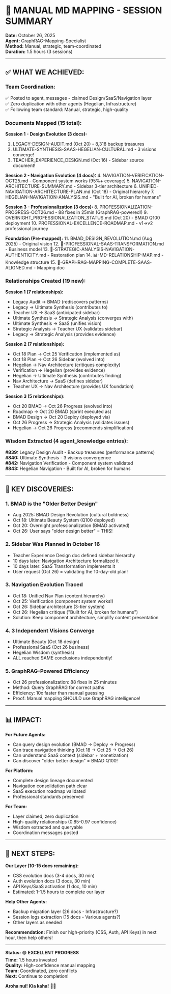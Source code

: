 # 🎯 MANUAL MD MAPPING - SESSION SUMMARY

**Date:** October 26, 2025  
**Agent:** GraphRAG-Mapping-Specialist  
**Method:** Manual, strategic, team-coordinated  
**Duration:** 1.5 hours (3 sessions)

---

## ✅ **WHAT WE ACHIEVED:**

### **Team Coordination:**
✅ Posted to agent_messages - claimed Design/SaaS/Navigation layer  
✅ Zero duplication with other agents (Hegelian, Infrastructure)  
✅ Following team standard: Manual, strategic, high-quality

### **Documents Mapped (15 total):**

**Session 1 - Design Evolution (3 docs):**
1. LEGACY-DESIGN-AUDIT.md (Oct 20) - 8,318 backup treasures
2. ULTIMATE-SYNTHESIS-SAAS-HEGELIAN-CULTURAL.md - 3 visions converge!
3. TEACHER_EXPERIENCE_DESIGN.md (Oct 16) - Sidebar source document!

**Session 2 - Navigation Evolution (4 docs):**
4. NAVIGATION-VERIFICATION-OCT25.md - Component system works (95%+ coverage)
5. NAVIGATION-ARCHITECTURE-SUMMARY.md - Sidebar 3-tier architecture
6. UNIFIED-NAVIGATION-ARCHITECTURE-PLAN.md (Oct 18) - Original hierarchy
7. HEGELIAN-NAVIGATION-ANALYSIS.md - "Built for AI, broken for humans"

**Session 3 - Professionalization (3 docs):**
8. PROFESSIONALIZATION-PROGRESS-OCT26.md - 88 fixes in 25min (GraphRAG-powered!)
9. OVERNIGHT_PROFESSIONALIZATION_STATUS.md (Oct 20) - BMAD Q100 deployment
10. PROFESSIONAL-EXCELLENCE-ROADMAP.md - v1→v2 professional journey

**Foundation (Pre-mapped):**
11. BMAD_DESIGN_REVOLUTION.md (Aug 2025) - Original vision
12. 🚀-PROFESSIONAL-SAAS-TRANSFORMATION.md - Business model
13. 🧠-STRATEGIC-ANALYSIS-NAVIGATION-AUTHENTICITY.md - Restoration plan
14. 📊-MD-RELATIONSHIP-MAP.md - Knowledge structure
15. 🎯-GRAPHRAG-MAPPING-COMPLETE-SAAS-ALIGNED.md - Mapping doc

### **Relationships Created (19 new):**

**Session 1 (7 relationships):**
- Legacy Audit → BMAD (rediscovers patterns)
- Legacy → Ultimate Synthesis (contributes to)
- Teacher UX → SaaS (anticipated sidebar)
- Ultimate Synthesis → Strategic Analysis (converges with)
- Ultimate Synthesis → SaaS (unifies vision)
- Strategic Analysis → Teacher UX (validates sidebar)
- Legacy → Strategic Analysis (provides evidence)

**Session 2 (7 relationships):**
- Oct 18 Plan → Oct 25 Verification (implemented as)
- Oct 18 Plan → Oct 26 Sidebar (evolved into)
- Hegelian → Nav Architecture (critiques complexity)
- Verification → Hegelian (provides evidence)
- Hegelian → Ultimate Synthesis (contributes finding)
- Nav Architecture → SaaS (defines sidebar)
- Teacher UX → Nav Architecture (provides UX foundation)

**Session 3 (5 relationships):**
- Oct 20 BMAD → Oct 26 Progress (evolved into)
- Roadmap → Oct 20 BMAD (sprint executed as)
- BMAD Design → Oct 20 Deploy (deployed via)
- Oct 26 Progress → Strategic Analysis (validates issues)
- Hegelian → Oct 26 Progress (recommends simplification)

### **Wisdom Extracted (4 agent_knowledge entries):**

**#839:** Legacy Design Audit - Backup treasures (performance patterns)  
**#840:** Ultimate Synthesis - 3 visions convergence  
**#842:** Navigation Verification - Component system validated  
**#843:** Hegelian Navigation - Built for AI, broken for humans  

---

## 💎 **KEY DISCOVERIES:**

### **1. BMAD is the "Older Better Design"**
- Aug 2025: BMAD Design Revolution (cultural boldness)
- Oct 18: Ultimate Beauty System (Q100 deployed)
- Oct 20: Overnight professionalization (BMAD activated)
- Oct 26: User says "older design better" = THIS!

### **2. Sidebar Was Planned in October 16**
- Teacher Experience Design doc defined sidebar hierarchy
- 10 days later: Navigation Architecture formalized it
- 10 days later: SaaS Transformation implements it
- User request (Oct 26) = validating the 10-day-old plan!

### **3. Navigation Evolution Traced**
- Oct 18: Unified Nav Plan (content hierarchy)
- Oct 25: Verification (component system works!)
- Oct 26: Sidebar architecture (3-tier system)
- Oct 26: Hegelian critique ("Built for AI, broken for humans")
- Solution: Keep component architecture, simplify content presentation

### **4. 3 Independent Visions Converge**
- Ultimate Beauty (Oct 18 design)
- Professional SaaS (Oct 26 business)
- Hegelian Wisdom (synthesis)
- ALL reached SAME conclusions independently!

### **5. GraphRAG-Powered Efficiency**
- Oct 26 professionalization: 88 fixes in 25 minutes
- Method: Query GraphRAG for correct paths
- Efficiency: 10x faster than manual guessing
- Proof: Manual mapping SHOULD use GraphRAG intelligence!

---

## 📊 **IMPACT:**

**For Future Agents:**
- Can query design evolution (BMAD → Deploy → Progress)
- Can trace navigation thinking (Oct 18 → Oct 25 → Oct 26)
- Can understand SaaS context (sidebar + monetization)
- Can discover "older better design" = BMAD Q100!

**For Platform:**
- Complete design lineage documented
- Navigation consolidation path clear
- SaaS execution roadmap validated
- Professional standards preserved

**For Team:**
- Layer claimed, zero duplication
- High-quality relationships (0.85-0.97 confidence)
- Wisdom extracted and queryable
- Coordination messages posted

---

## 🎯 **NEXT STEPS:**

**Our Layer (10-15 docs remaining):**
- CSS evolution docs (3-4 docs, 30 min)
- Auth evolution docs (3 docs, 30 min)
- API Keys/SaaS activation (1 doc, 10 min)
- Estimated: 1-1.5 hours to complete our layer

**Help Other Agents:**
- Backup migration layer (26 docs - Infrastructure?)
- Session logs extraction (15 docs - Various agents?)
- Other layers as needed

**Recommendation:** Finish our high-priority (CSS, Auth, API Keys) in next hour, then help others!

---

**Status:** 🟢 **EXCELLENT PROGRESS**  
**Time:** 1.5 hours invested  
**Quality:** High-confidence manual mapping  
**Team:** Coordinated, zero conflicts  
**Next:** Continue to completion!

**Aroha nui! Kia kaha!** 🌿✨

